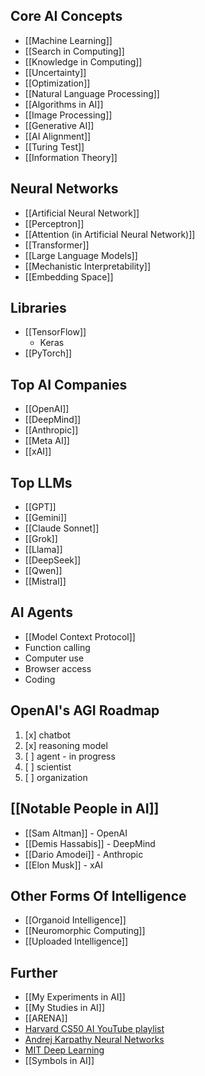 ## Core AI Concepts
- [[Machine Learning]]
- [[Search in Computing]]
- [[Knowledge in Computing]]
- [[Uncertainty]]
- [[Optimization]]
- [[Natural Language Processing]]
- [[Algorithms in AI]]
- [[Image Processing]]
- [[Generative AI]]
- [[AI Alignment]]
- [[Turing Test]]
- [[Information Theory]]

## Neural Networks
- [[Artificial Neural Network]]
- [[Perceptron]]
- [[Attention (in Artificial Neural Network)]]
- [[Transformer]]
- [[Large Language Models]]
- [[Mechanistic Interpretability]]
- [[Embedding Space]]

## Libraries
- [[TensorFlow]]
	- Keras
- [[PyTorch]]

## Top AI Companies
- [[OpenAI]]
- [[DeepMind]]
- [[Anthropic]]
- [[Meta AI]]
- [[xAI]]

## Top LLMs
- [[GPT]]
- [[Gemini]]
- [[Claude Sonnet]]
- [[Grok]]
- [[Llama]]
- [[DeepSeek]]
- [[Qwen]]
- [[Mistral]]

## AI Agents
- [[Model Context Protocol]]
- Function calling
- Computer use
- Browser access
- Coding

## OpenAI's AGI Roadmap
1. [x] chatbot
2. [x] reasoning model
3. [ ] agent - in progress
4. [ ] scientist
5. [ ] organization

## [[Notable People in AI]]
- [[Sam Altman]] - OpenAI
- [[Demis Hassabis]] - DeepMind
- [[Dario Amodei]] - Anthropic
- [[Elon Musk]] - xAI

## Other Forms Of Intelligence
- [[Organoid Intelligence]]
- [[Neuromorphic Computing]]
- [[Uploaded Intelligence]]

## Further
- [[My Experiments in AI]]
- [[My Studies in AI]]
- [[ARENA]]
- [Harvard CS50 AI YouTube playlist](https://www.youtube.com/playlist?list=PLhQjrBD2T382Nz7z1AEXmioc27axa19Kv)
- [Andrej Karpathy Neural Networks](https://www.youtube.com/watch?v=VMj-3S1tku0&list=PLAqhIrjkxbuWI23v9cThsA9GvCAUhRvKZ)
- [MIT Deep Learning](https://www.youtube.com/playlist?list=PLtBw6njQRU-rwp5__7C0oIVt26ZgjG9NI)
- [[Symbols in AI]]
